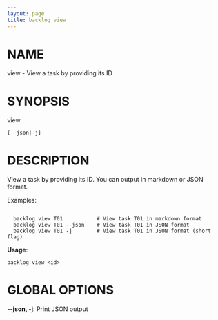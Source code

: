 ```yaml
---
layout: page
title: backlog view
---
```


# NAME

view - View a task by providing its ID

# SYNOPSIS

view

```
[--json|-j]
```

# DESCRIPTION


View a task by providing its ID. You can output in markdown or JSON format.

Examples: 
```

  backlog view T01           # View task T01 in markdown format
  backlog view T01 --json    # View task T01 in JSON format
  backlog view T01 -j        # View task T01 in JSON format (short flag)

```

**Usage**:

```
backlog view <id>
```

# GLOBAL OPTIONS

**--json, -j**: Print JSON output

